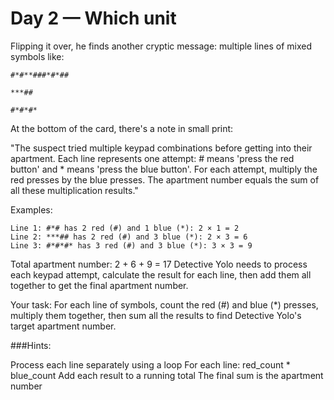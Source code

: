 # Day 2 — Which unit

Flipping it over, he finds another cryptic message: multiple lines of mixed symbols like:
```
#*#**###*#*##

***##

#*#*#*
```



At the bottom of the card, there's a note in small print:

"The suspect tried multiple keypad combinations before getting into their apartment. Each line represents one attempt: # means 'press the red button' and * means 'press the blue button'. For each attempt, multiply the red presses by the blue presses. The apartment number equals the sum of all these multiplication results."

Examples:
```
Line 1: #*# has 2 red (#) and 1 blue (*): 2 × 1 = 2
Line 2: ***## has 2 red (#) and 3 blue (*): 2 × 3 = 6
Line 3: #*#*#* has 3 red (#) and 3 blue (*): 3 × 3 = 9
```
Total apartment number: 2 + 6 + 9 = 17
Detective Yolo needs to process each keypad attempt, calculate the result for each line, then add them all together to get the final apartment number.

Your task: For each line of symbols, count the red (#) and blue (*) presses, multiply them together, then sum all the results to find Detective Yolo's target apartment number.

###Hints:

Process each line separately using a loop
For each line: red_count * blue_count
Add each result to a running total
The final sum is the apartment number